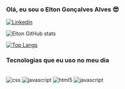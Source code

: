 ### Olá, eu sou o Elton Gonçalves Alves  😎

[![Linkedin](https://img.shields.io/badge/LinkedIn-0077B5?style=for-the-badge&logo=linkedin&logoColor=white)](https://www.linkedin.com/in/elton-gon%C3%A7alves-alves-4152a395//)

![Elton GitHub stats](https://github-readme-stats.vercel.app/api?username=eltonautomacao&show_icons=true&theme=dracula)

[![Top Langs](https://github-readme-stats.vercel.app/api/top-langs/?username=eltonautomacao&layout=compact)](https://github.com/anuraghazra/github-readme-stats)

### Tecnologias que eu uso no meu dia

<div style="display: inline_block"><br>
<img align="center" alt="css" src="https://img.shields.io/badge/CSS-239120?&style=for-the-badge&logo=css3&logoColor=white">
<img align="center" alt="javascript" src="https://img.shields.io/badge/JavaScript-F7DF1E?style=for-the-badge&logo=javascript&logoColor=black">
<img align="center" alt="html5" src="https://img.shields.io/badge/HTML5-E34F26?style=for-the-badge&logo=html5&logoColor=white">
<img align="center" alt="javascript" src="https://img.shields.io/badge/CSS3-1572B6?style=for-the-badge&logo=css3&logoColor=white">
<img align="center" alt="css" src="https://img.shields.io/badge/Python-3776AB?style=for-the-badge&logo=python&logoColor=white>
</div><br>

 Operador, programador e agora migrando para desenvolvedor, sempre em evolução.
